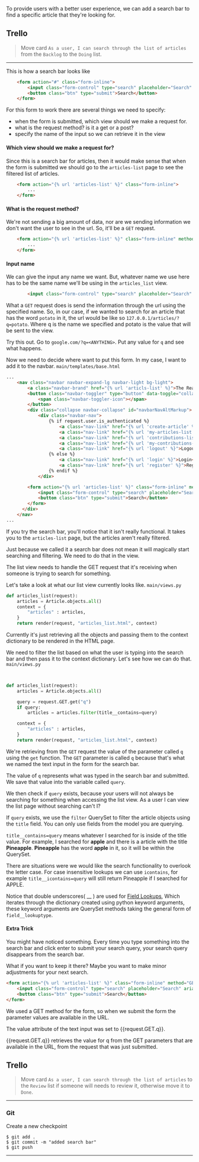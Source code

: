 To provide users with a better user experience, we can add a search bar to find a specific article that they're looking for.

## Trello
> Move card `As a user, I can search through the list of articles` from the `Backlog` to the `Doing` list.
___

This is how a search bar looks like
```html
    <form action="#" class="form-inline">
        <input class="form-control" type="search" placeholder="Search" aria-label="Search">
        <button class="btn" type="submit">Search</button>
    </form>
```

For this form to work there are several things we need to specify:
 * when the form is submitted, which view should we make a request for.
 * what is the request method? is it a get or a post?
 * specify the name of the input so we can retrieve it in the view

#### Which view should we make a request for?
Since this is a search bar for articles, then it would make sense that when the form is submitted we should go to the `articles-list` page to see the filtered list of articles.
```html
	<form action="{% url 'articles-list' %}" class="form-inline">
		...
	</form>
```

#### What is the request method?
We're not sending a big amount of data, nor are we sending information we don't want the user to see in the url. So, it'll be a `GET` request.
```html
	<form action="{% url 'articles-list' %}" class="form-inline" method="GET">
		...
	</form>
```

#### Input name
We can give the input any name we want. But, whatever name we use here has to be the same name we'll be using in the `articles_list` view.
```html
		<input class="form-control" type="search" placeholder="Search" aria-label="Search" name="q">
```

What a `GET` request does is send the information through the url using the specified name. So, in our case, if we wanted to search for an article that has the word `potato` in it, the url would be like so `127.0.0.1/articles/?q=potato`. Where q is the name we specified and potato is the value that will be sent to the view.

Try this out. Go to `google.com/?q=<ANYTHING>`. Put any value for `q` and see what happens.

Now we need to decide where want to put this form. In my case, I want to add it to the navbar.
`main/templates/base.html`
```html
...
    <nav class="navbar navbar-expand-lg navbar-light bg-light">
        <a class="navbar-brand" href="{% url 'articls-list' %}">The Reading Potato</a>
        <button class="navbar-toggler" type="button" data-toggle="collapse" data-target="#navbarNavAltMarkup" aria-controls="navbarNavAltMarkup" aria-expanded="false" aria-label="Toggle navigation">
            <span class="navbar-toggler-icon"></span>
        </button>
        <div class="collapse navbar-collapse" id="navbarNavAltMarkup">
            <div class="navbar-nav">
                {% if request.user.is_authenticated %}
                    <a class="nav-link" href="{% url 'create-article' %}">Create</a>
                    <a class="nav-link" href="{% url 'my-articles-list' %}">My Articles</a>
                    <a class="nav-link" href="{% url 'contributions-list' %}">Contributions</a>
                    <a class="nav-link" href="{% url 'my-contributions-list' %}">My Contributions</a>
                    <a class="nav-link" href="{% url 'logout' %}">Logout</a>
                {% else %}
                    <a class="nav-link" href="{% url 'login' %}">Login</a>
                    <a class="nav-link" href="{% url 'register' %}">Register</a>
                {% endif %}
            </div>

        <form action="{% url 'articles-list' %}" class="form-inline" method="GET">
			<input class="form-control" type="search" placeholder="Search" aria-label="Search" name="q">
			<button class="btn" type="submit">Search</button>
		</form>
      </div>
    </nav>
...
```

If you try the search bar, you'll notice that it isn't really functional. It takes you to the `articles-list` page, but the articles aren't really filtered. 

Just because we called it a search bar does not mean it will magically start searching and filtering. We need to do that in the view.

The list view needs to handle the GET request that it's receiving when someone is trying to search for something.

Let's take a look at what our list view currently looks like.
`main/views.py`
```python
def articles_list(request):
    articles = Article.objects.all()
    context = {
        "articles" : articles,
    }
    return render(request, "articles_list.html", context)
```

Currently it's just retrieving all the objects and passing them to the context dictionary to be rendered in the HTML page.

We need to filter the list based on what the user is typing into the search bar and then pass it to the context dictionary. Let's see how we can do that.
`main/views.py`
```python

    
def articles_list(request):
    articles = Article.objects.all()

    query = request.GET.get("q")
    if query:
        articles = articles.filter(title__contains=query)

    context = {
        "articles" : articles,
    }
    return render(request, "articles_list.html", context)
```

We're retrieving from the `GET` request the value of the parameter called `q` using the `get` function. The `GET` parameter is called `q` because that's what we named the text input in the form for the search bar.

The value of `q` represents what was typed in the search bar and submitted. We save that value into the variable called `query`.

We then check if `query` exists, because your users will not always be searching for something when accessing the list view. As a user I can view the list page without searching can't I?

If `query` exists, we use the `filter` QuerySet to filter the article objects using the `title` field. You can only use fields from the model you are querying.

`title__contains=query` means whatever I searched for is inside of the title value. For example, I searched for **apple** and there is a article with the title **Pineapple**. **Pineapple** has the word **apple** in it, so it will be within the QuerySet. 

There are situations were we would like the search functionality to overlook the letter case. For case insensitive lookups we can use `icontains`, for example `title__icontains=query` will still return Pineapple if I searched for APPLE.

Notice that double underscores( \_\_ ) are used for [Field Lookups](https://docs.djangoproject.com/en/dev/topics/db/queries/#field-lookups), Which iterates through the dictionary created using python keyword arguments, these keyword arguments are QuerySet methods taking the general form of `field__lookuptype`.


#### Extra Trick

You might have noticed something. Every time you type something into the search bar and click enter to submit your search query, your search query disappears from the search bar.

What if you want to keep it there? Maybe you want to make minor adjustments for your next search.
```html
<form action="{% url 'articles-list' %}" class="form-inline" method="GET">
	<input class="form-control" type="search" placeholder="Search" aria-label="Search" name="q" value="{{request.GET.q}}">
	<button class="btn" type="submit">Search</button>
</form>
```

We used a GET method for the form, so when we submit the form the parameter values are available in the URL.

The value attribute of the text input was set to {{request.GET.q}}.

{{request.GET.q}} retrieves the value for q from the GET parameters that are available in the URL, from the request that was just submitted.


## Trello

> Move card `As a user, I can search through the list of articles` to the `Review` list if someone will needs to review it, otherwise move it to `Done`.
___

### Git

Create a new checkpoint

```shell
$ git add .
$ git commit -m "added search bar"
$ git push
```
___

